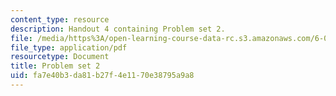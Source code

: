 ```yaml
---
content_type: resource
description: Handout 4 containing Problem set 2.
file: /media/https%3A/open-learning-course-data-rc.s3.amazonaws.com/6-006-introduction-to-algorithms-spring-2008/fa7e40b3da81b27f4e1170e38795a9a8_ps2.pdf
file_type: application/pdf
resourcetype: Document
title: Problem set 2
uid: fa7e40b3-da81-b27f-4e11-70e38795a9a8
---
```

